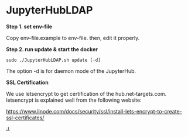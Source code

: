 # JupyterHubLDAP 

**Step 1. set env-file**

Copy env-file.example to env-file. then, edit it properly. 

**Step 2. run update & start the docker**
```
sudo ./JupyterHubLDAP.sh update [-d]
```

The option -d is for daemon mode of the JupyterHub. 

**SSL Certification**

We use letsencrypt to get certification of the hub.net-targets.com. 
letsencrypt is explained well from the following website: 

https://www.linode.com/docs/security/ssl/install-lets-encrypt-to-create-ssl-certificates/

J. 
